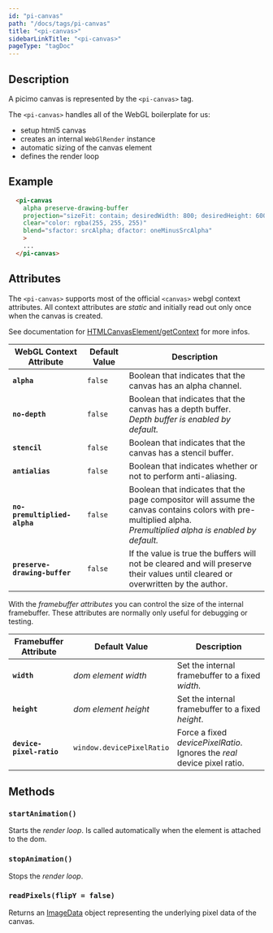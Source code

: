 ```yaml
---
id: "pi-canvas"
path: "/docs/tags/pi-canvas"
title: "<pi-canvas>"
sidebarLinkTitle: "<pi-canvas>"
pageType: "tagDoc"
---
```


## Description

A picimo canvas is represented by the `<pi-canvas>` tag.

The `<pi-canvas>` handles all of the WebGL boilerplate for us:

- setup html5 canvas
- creates an internal `WebGlRender` instance
- automatic sizing of the canvas element
- defines the render loop


## Example

```html
  <pi-canvas
    alpha preserve-drawing-buffer 
    projection="sizeFit: contain; desiredWidth: 800; desiredHeight: 600"
    clear="color: rgba(255, 255, 255)"
    blend="sfactor: srcAlpha; dfactor: oneMinusSrcAlpha"
    >
    ...
  </pi-canvas>
```


## Attributes

The `<pi-canvas>` supports most of the official `<canvas>` webgl context attributes.
All context attributes are *static* and initially read out only once when the canvas is created.

See documentation for [HTMLCanvasElement/getContext](https://developer.mozilla.org/en-US/docs/Web/API/HTMLCanvasElement/getContext) for more infos.

| WebGL Context Attribute | Default Value | Description |
|-------------------------|---------------|-------------|
| **`alpha`** | `false` | Boolean that indicates that the canvas has an alpha channel. |
| **`no-depth`** | `false` | Boolean that indicates that the canvas has a depth buffer.<br>*Depth buffer is enabled by default.* |
| **`stencil`** | `false` | Boolean that indicates that the canvas has a stencil buffer. |
| **`antialias`** | `false` | Boolean that indicates whether or not to perform anti-aliasing. |
| **`no-premultiplied-alpha`** | `false` | Boolean that indicates that the page compositor will assume the canvas contains colors with pre-multiplied alpha.<br>*Premultiplied alpha is enabled by default.* |
| **`preserve-drawing-buffer`** | `false` | If the value is true the buffers will not be cleared and will preserve their values until cleared or overwritten by the author. |


With the *framebuffer attributes* you can control the size of the internal framebuffer.
These attributes are normally only useful for debugging or testing.

| Framebuffer Attribute | Default Value | Description |
|-----------------------|---------------|-------------|
| **`width`** | *dom element width* | Set the internal framebuffer to a fixed *width*. |
| **`height`** | *dom element height* |  Set the internal framebuffer to a fixed *height*. |
| **`device-pixel-ratio`** | `window.devicePixelRatio` | Force a fixed *devicePixelRatio*. Ignores the *real* device pixel ratio. |

## Methods

### `startAnimation()`

Starts the *render loop*. Is called automatically when the element is attached to the dom.


### `stopAnimation()`

Stops the *render loop*.


### `readPixels(flipY = false)`

Returns an [ImageData](https://developer.mozilla.org/en-US/docs/Web/API/ImageData) object representing the underlying pixel data of the canvas.

